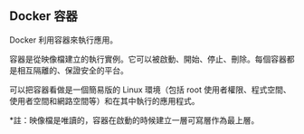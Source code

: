 ## Docker 容器

Docker 利用容器來執行應用。

容器是從映像檔建立的執行實例。它可以被啟動、開始、停止、刪除。每個容器都是相互隔離的、保證安全的平台。

可以把容器看做是一個簡易版的 Linux 環境（包括 root 使用者權限、程式空間、使用者空間和網路空間等）和在其中執行的應用程式。

\*註：映像檔是唯讀的，容器在啟動的時候建立一層可寫層作為最上層。
